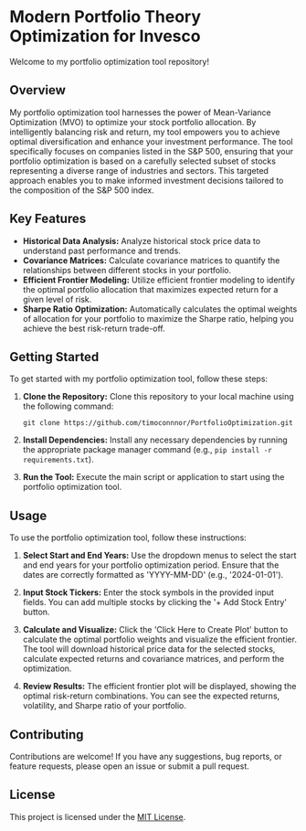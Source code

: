 # Modern Portfolio Theory Optimization for Invesco

Welcome to my portfolio optimization tool repository!

## Overview

My portfolio optimization tool harnesses the power of Mean-Variance Optimization (MVO) to optimize your stock portfolio allocation. By intelligently balancing risk and return, my tool empowers you to achieve optimal diversification and enhance your investment performance. The tool specifically focuses on companies listed in the S&P 500, ensuring that your portfolio optimization is based on a carefully selected subset of stocks representing a diverse range of industries and sectors. This targeted approach enables you to make informed investment decisions tailored to the composition of the S&P 500 index.

## Key Features

- **Historical Data Analysis:** Analyze historical stock price data to understand past performance and trends.
- **Covariance Matrices:** Calculate covariance matrices to quantify the relationships between different stocks in your portfolio.
- **Efficient Frontier Modeling:** Utilize efficient frontier modeling to identify the optimal portfolio allocation that maximizes expected return for a given level of risk.
- **Sharpe Ratio Optimization:** Automatically calculates the optimal weights of allocation for your portfolio to maximize the Sharpe ratio, helping you achieve the best risk-return trade-off.

## Getting Started

To get started with my portfolio optimization tool, follow these steps:

1. **Clone the Repository:** Clone this repository to your local machine using the following command:

    ```
    git clone https://github.com/timoconnnor/PortfolioOptimization.git
    ```

2. **Install Dependencies:** Install any necessary dependencies by running the appropriate package manager command (e.g., `pip install -r requirements.txt`).

3. **Run the Tool:** Execute the main script or application to start using the portfolio optimization tool.

## Usage

To use the portfolio optimization tool, follow these instructions:

1. **Select Start and End Years:** Use the dropdown menus to select the start and end years for your portfolio optimization period. Ensure that the dates are correctly formatted as 'YYYY-MM-DD' (e.g., '2024-01-01').

2. **Input Stock Tickers:** Enter the stock symbols in the provided input fields. You can add multiple stocks by clicking the '+ Add Stock Entry' button.

3. **Calculate and Visualize:** Click the 'Click Here to Create Plot' button to calculate the optimal portfolio weights and visualize the efficient frontier. The tool will download historical price data for the selected stocks, calculate expected returns and covariance matrices, and perform the optimization.

4. **Review Results:** The efficient frontier plot will be displayed, showing the optimal risk-return combinations. You can see the expected returns, volatility, and Sharpe ratio of your portfolio.

## Contributing

Contributions are welcome! If you have any suggestions, bug reports, or feature requests, please open an issue or submit a pull request.

## License

This project is licensed under the [MIT License](LICENSE).
